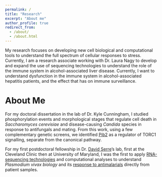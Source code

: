```yaml
---
permalink: /
title: "Research"
excerpt: "About me"
author_profile: true
redirect_from: 
  - /about/
  - /about.html
---
```



My research focuses on developing new cell biological and computational tools to understand the full spectrum of cellular responses to stress. Currently, I am a research associate working with Dr. Laura Nagy to develop and expand the use of sequencing technologies to understand the role of the immune system in alcohol-associated liver disease. Currently, I want to understand dysfunction in the immune system in alcohol-associated hepatitis patients, and the effect that has on immune surveillance. 

About Me
=====
For my doctoral dissertation in the lab of Dr. Kyle Cunningham, I studied phosphorylation events and morphological stages that regulate cell death in <i>Saccharomyces cerevisiae</i> and disease-causing <i>Candida</i> species in response to antifungals and mating. From this work, using a few complementary genetic screens, we identified [Pib2](https://www.molbiolcell.org/doi/full/10.1091/mbc.E15-08-0581?url_ver=Z39.88-2003&rfr_id=ori:rid:crossref.org&rfr_dat=cr_pub%20%200pubmed) as a regulator of TORC1 signalling, separate from the canonical pathway.

For my first postdoctoral fellowship in Dr. [David Serre](https://www.igs.umaryland.edu/labs/serre/people/)’s lab, first at the Cleveland Clinic then at University of Maryland, I was the first to apply [RNA-sequencing technologies](https://www.nature.com/articles/s41598-017-07275-9) and computational analyses to understand <i>Plasmodium vivax biology</i> and its [response to antimalarials](https://www.nature.com/articles/s41467-019-08312-z) directly from patient samples.

